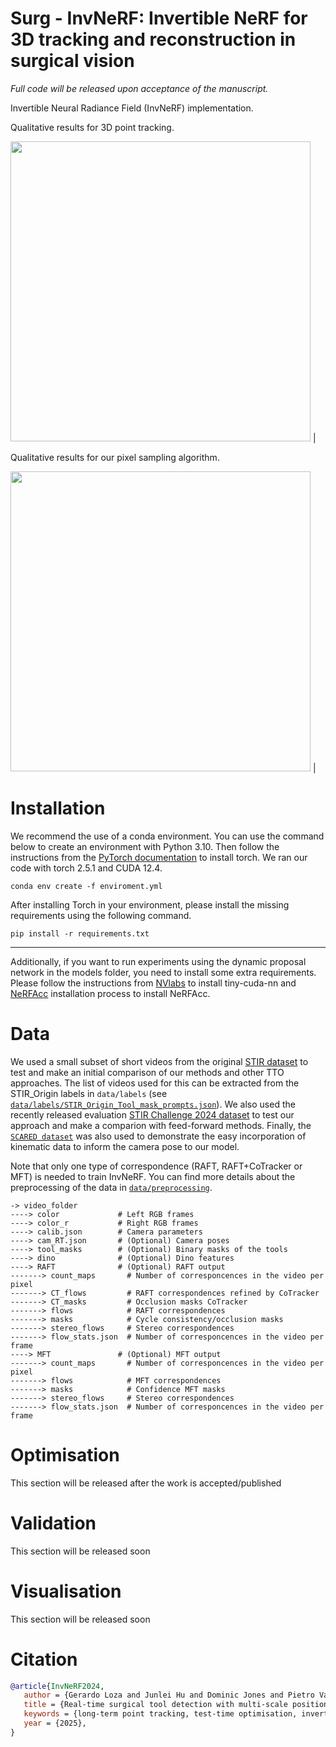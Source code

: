 # Surg - InvNeRF: Invertible NeRF for 3D tracking and reconstruction in surgical vision

*Full code will be released upon acceptance of the manuscript.*

Invertible Neural Radiance Field (InvNeRF) implementation.

Qualitative results for 3D point tracking.

<image src='media/InvNeRF.gif' width=480 /> |

Qualitative results for our pixel sampling algorithm.

<image src='media/Pixel_Sampling.gif' width=480 /> |
# Installation
We recommend the use of a conda environment. You can use the command below to create an environment with Python 3.10. Then follow the instructions from the [PyTorch documentation](https://pytorch.org/#:~:text=and%20easy%20scaling.-,Install%20PyTorch,-Select%20your%20preferences) to install torch. We ran our code with torch 2.5.1 and CUDA 12.4.
```
conda env create -f enviroment.yml 
```
After installing Torch in your environment, please install the missing requirements using the following command.
```
pip install -r requirements.txt
```
-------
Additionally, if you want to run experiments using the dynamic proposal network in the models folder, you need to install some extra requirements. Please follow the instructions from [NVlabs](https://github.com/NVlabs/tiny-cuda-nn#requirements) to install tiny-cuda-nn and [NeRFAcc](https://github.com/nerfstudio-project/nerfacc#installation) installation process to install NeRFAcc.

# Data
We used a small subset of short videos from the original [STIR dataset](https://ieee-dataport.org/open-access/stir-surgical-tattoos-infrared) to test and make an initial comparison of our methods and other TTO approaches. The list of videos used for this can be extracted from the STIR_Origin labels in `data/labels` (see [`data/labels/STIR_Origin_Tool_mask_prompts.json`](https://github.com/L0za007/InvNeRF/tree/main/data/labels)). We also used the recently released evaluation [STIR Challenge 2024 dataset](https://zenodo.org/records/14803158) to test our approach and make a comparion with feed-forward methods. Finally, the [`SCARED dataset`](https://arxiv.org/pdf/2101.01133) was also used to demonstrate the easy incorporation of kinematic data to inform the camera pose to our model.

Note that only one type of correspondence (RAFT, RAFT+CoTracker or MFT) is needed to train InvNeRF. You can find more details about the preprocessing of the data in [`data/preprocessing`](https://github.com/L0za007/InvNeRF/tree/main/data/preprocessing/README_preprocessing.md).


```
-> video_folder
----> color             # Left RGB frames
----> color_r           # Right RGB frames
----> calib.json        # Camera parameters
----> cam_RT.json       # (Optional) Camera poses
----> tool_masks        # (Optional) Binary masks of the tools
----> dino              # (Optional) Dino features
----> RAFT              # (Optional) RAFT output
-------> count_maps       # Number of corresponcences in the video per pixel
-------> CT_flows         # RAFT correspondences refined by CoTracker
-------> CT_masks         # Occlusion masks CoTracker
-------> flows            # RAFT correspondences
-------> masks            # Cycle consistency/occlusion masks
-------> stereo_flows     # Stereo correspondences
-------> flow_stats.json  # Number of corresponcences in the video per frame
----> MFT               # (Optional) MFT output
-------> count_maps       # Number of corresponcences in the video per pixel
-------> flows            # MFT correspondences
-------> masks            # Confidence MFT masks
-------> stereo_flows     # Stereo correspondences
-------> flow_stats.json  # Number of corresponcences in the video per frame
```

# Optimisation
This section will be released after the work is accepted/published
# Validation
This section will be released soon
# Visualisation
This section will be released soon

# Citation
```bibtex
@article{InvNeRF2024,
   author = {Gerardo Loza and Junlei Hu and Dominic Jones and Pietro Valdastri and Sharib Ali},
   title = {Real-time surgical tool detection with multi-scale positional encoding and contrastive learning},
   keywords = {long-term point tracking, test-time optimisation, invertible NeRF (InvNeRF), consistent motion, geometric consistency},
   year = {2025},
}
```
